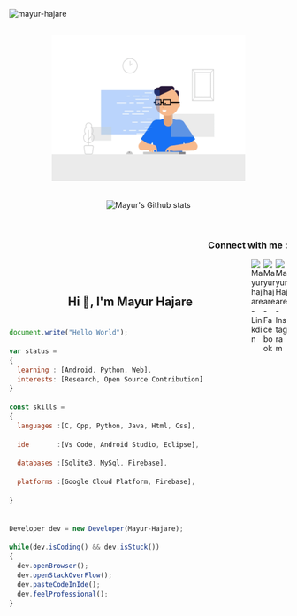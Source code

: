 <p align="left"> <img src="https://komarev.com/ghpvc/?username=mayur-hajare" alt="mayur-hajare" /> </p>
<p align="center">
<br><img src="https://github.com/mayur-hajare/mayur-hajare/blob/main/developer-dribbble.gif" width="350px"><br><br>
  <p align="center">
   <img src="https://github-readme-stats.vercel.app/api?username=mayur-hajare&show_icons=true&border=true&count_private=true" alt="Mayur's Github stats" align="center">
</p>
<br>
</p>
<h3 align="right">Connect with me :</h3>
<a href="https://instagram.com/mayur_hajare28">
  <img align="right" alt="Mayur Hajare - Instagram" width="22px" src="https://img.shields.io/badge/instagram-%23E4405F.svg?&style=for-the-badge&logo=instagram&logoColor=white"/>
</a>
<a href="https://www.facebook.com/mayur.hajare.102">
  <img align="right" alt="Mayur hajare - Facebook" width="22px" src="https://img.shields.io/badge/linkedin-%230077B5.svg?&style=for-the-badge&logo=linkedin&logoColor=white"/>
</a>
<a href="https://www.linkedin.com/in/mayur-hajare-6583611b3/">
  <img align="right" alt="Mayur hajare - Linkdin" width="22px" src="https://img.shields.io/badge/gmail-%23D14836.svg?&style=for-the-badge&logo=gmail&logoColor=white"/>
</a>
<br/>
<br/>
<h2 align="center">Hi 👋, I'm Mayur Hajare</h1>


```js

document.write("Hello World");

var status = 
{ 
  learning : [Android, Python, Web],
  interests: [Research, Open Source Contribution]
}

const skills = 
{
  languages :[C, Cpp, Python, Java, Html, Css],
  
  ide       :[Vs Code, Android Studio, Eclipse],
      
  databases :[Sqlite3, MySql, Firebase],
  
  platforms :[Google Cloud Platform, Firebase],
  
}


Developer dev = new Developer(Mayur-Hajare);

while(dev.isCoding() && dev.isStuck())  
{
  dev.openBrowser();
  dev.openStackOverFlow();
  dev.pasteCodeInIde();
  dev.feelProfessional();
}

```
</center>
